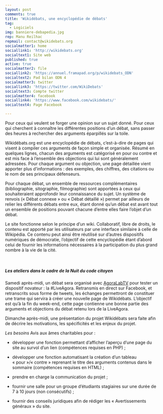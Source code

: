 ```yaml
---
layout: post
comments: true
title: 'Wikidébats, une encyclopédie de débats'
tag:
  - Logiciels
img: banniere-debapedia.jpg
rep: Manu Reilhac
repmail: contact@wikidebats.org
socialmatter1: home
sociallink1: 'http://wikidebats.org'
socialtext1: Site web
published: true
active: true
socialmatter2: file
sociallink2: 'https://annuel.framapad.org/p/wikidebats_ODN'
socialtext2: Pad bilan ODN 4
socialmatter3: twitter
sociallink3: 'https://twitter.com/WikiDebats'
socialtext3: Compte twitter
socialmatter4: facebook
sociallink4: 'https://www.facebook.com/wikidebats/'
socialtext4: Page Facebook

---
```


Pour ceux qui veulent se forger une opinion sur un sujet donné. Pour ceux qui cherchent à connaître les différentes positions d’un débat, sans passer des heures à rechercher des arguments éparpillés sur la toile.


Wikidébats.org est une encyclopédie de débats, c’est-à-dire de pages qui visent à compiler ces arguments de façon simple et organisée. Résumé en quelques lignes, chacun des arguments est catégorisé en pour ou contre et est mis face à l’ensemble des objections qui lui sont généralement adressées. Pour chaque argument ou objection, une page détaillée vient apporter plus d’informations : des exemples, des chiffres, des citations ou le nom de ses principaux défenseurs.

Pour chaque débat, un ensemble de ressources complémentaires (bibliographie, sitographie, filmographie) sont apportées à ceux qui souhaiteraient approfondir leur connaissance du sujet. Un système de renvois (« Débat connexe » ou « Débat détaillé ») permet par ailleurs de relier les différents débats entre eux, étant donné qu’un débat est avant tout un ensemble de positions pouvant chacune d’entre elles faire l’objet d’un débat.

Le site fonctionne selon le principe d’un wiki. Collaboratif, libre de droits, le contenu est apporté par les utilisateurs par une interface similaire à celle de Wikipédia. Ce contenu peut ainsi être réutilisé sur d’autres dispositifs numériques de démocratie, l’objectif de cette encyclopédie étant d’abord celui de fournir les informations nécessaires à la participation du plus grand nombre à la vie de la cité.


<br>

##### Les ateliers dans le cadre de la Nuit du code citoyen

Samedi après-midi, un débat sera organisé avec [AgoraLabTV]("/AgoraLabTV") pour tester un dispositif novateur : la #LiveAgora. Retransmis en direct sur Facebook, et retranscrits sous forme de tweets, les échanges permettront de constituer une trame qui servira à créer une nouvelle page de Wikidébats. L’objectif est qu’à la fin du week-end, cette page contienne une bonne partie des arguments et objections du débat retenu lors de la LiveAgora.

Dimanche après-midi, une présentation du projet Wikidébats sera faite afin de décrire les motivations, les spécificités et les enjeux du projet.

*Les besoins*
Avis aux âmes charitables pour :

- développer une fonction permettant d’afficher l’aperçu d’une page du site au survol d’un lien (compétences requises en PHP) ;

- développer une fonction automatisant la création d’un tableau « pour »/« contre » reprenant le titre des arguments contenus dans le sommaire (compétences requises en HTML) ;

- prendre en charge la communication du projet ;

- fournir une salle pour un groupe d’étudiants stagiaires sur une durée de 7 à 10 jours (non consécutifs) ;

- fournir des conseils juridiques afin de rédiger les « Avertissements généraux » du site.
